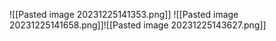 ![[Pasted image 20231225141353.png]]
![[Pasted image 20231225141658.png]]![[Pasted image 20231225143627.png]]
